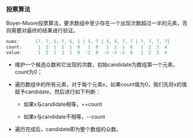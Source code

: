 ### 投票算法

Boyer-Moore投票算法，要求数组中至少存在一个出现次数超过一半的元素，否则需要对最终的结果进行验证。

```c++
nums:      [7, 7, 5, 7, 5, 1 | 5, 7 | 5, 5, 7, 7 | 7, 7, 7, 7]
count:      1  2  1  2  1  0   1  0   1  2  1  0   1  2  3  4
value:      1  2  1  2  1  0  -1  0  -1 -2 -1  0   1  2  3  4
```

+ 维护一个候选众数和它出现的次数，初始candidate为数组第一个元素，count为0；

+ 遍历数组中的所有元素，对于每个元素x，如果count值为0，我们先将x的值赋予candidate，然后进行如下判断：

  + 如果x与candidate相等，++count

  + 如果x与candidate不相等，--count

+ 遍历完成后，candidate即为整个数组的众数。